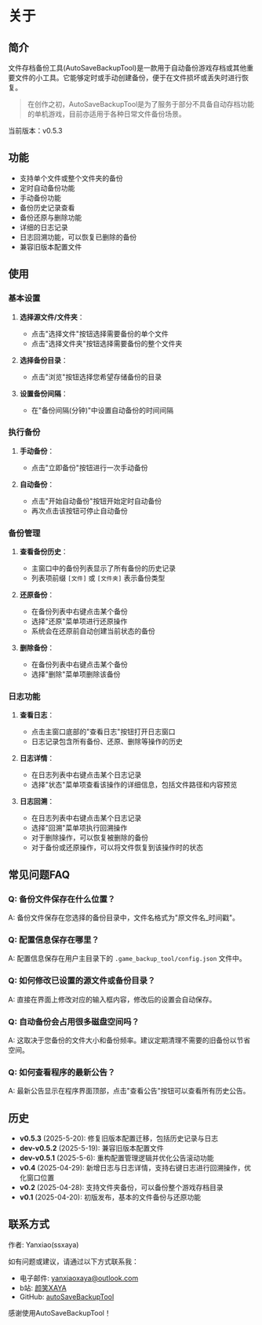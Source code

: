# 关于

## 简介

文件存档备份工具(AutoSaveBackupTool)是一款用于自动备份游戏存档或其他重要文件的小工具。它能够定时或手动创建备份，便于在文件损坏或丢失时进行恢复。
> 在创作之初，AutoSaveBackupTool是为了服务于部分不具备自动存档功能的单机游戏，目前亦适用于各种日常文件备份场景。

当前版本：v0.5.3

## 功能

- 支持单个文件或整个文件夹的备份
- 定时自动备份功能
- 手动备份功能
- 备份历史记录查看
- 备份还原与删除功能
- 详细的日志记录
- 日志回溯功能，可以恢复已删除的备份
- 兼容旧版本配置文件

## 使用

### 基本设置

1. **选择源文件/文件夹**：
   - 点击"选择文件"按钮选择需要备份的单个文件
   - 点击"选择文件夹"按钮选择需要备份的整个文件夹

2. **选择备份目录**：
   - 点击"浏览"按钮选择您希望存储备份的目录

3. **设置备份间隔**：
   - 在"备份间隔(分钟)"中设置自动备份的时间间隔

### 执行备份

1. **手动备份**：
   - 点击"立即备份"按钮进行一次手动备份

2. **自动备份**：
   - 点击"开始自动备份"按钮开始定时自动备份
   - 再次点击该按钮可停止自动备份

### 备份管理

1. **查看备份历史**：
   - 主窗口中的备份列表显示了所有备份的历史记录
   - 列表项前缀 `[文件]` 或 `[文件夹]` 表示备份类型

2. **还原备份**：
   - 在备份列表中右键点击某个备份
   - 选择"还原"菜单项进行还原操作
   - 系统会在还原前自动创建当前状态的备份

3. **删除备份**：
   - 在备份列表中右键点击某个备份
   - 选择"删除"菜单项删除该备份

### 日志功能

1. **查看日志**：
   - 点击主窗口底部的"查看日志"按钮打开日志窗口
   - 日志记录包含所有备份、还原、删除等操作的历史

2. **日志详情**：
   - 在日志列表中右键点击某个日志记录
   - 选择"状态"菜单项查看该操作的详细信息，包括文件路径和内容预览

3. **日志回溯**：
   - 在日志列表中右键点击某个日志记录
   - 选择"回溯"菜单项执行回溯操作
   - 对于删除操作，可以恢复被删除的备份
   - 对于备份或还原操作，可以将文件恢复到该操作时的状态

## 常见问题FAQ

### Q: 备份文件保存在什么位置？
A: 备份文件保存在您选择的备份目录中，文件名格式为"原文件名_时间戳"。

### Q: 配置信息保存在哪里？
A: 配置信息保存在用户主目录下的 `.game_backup_tool/config.json` 文件中。

### Q: 如何修改已设置的源文件或备份目录？
A: 直接在界面上修改对应的输入框内容，修改后的设置会自动保存。

### Q: 自动备份会占用很多磁盘空间吗？
A: 这取决于您备份的文件大小和备份频率。建议定期清理不需要的旧备份以节省空间。

### Q: 如何查看程序的最新公告？
A: 最新公告显示在程序界面顶部，点击"查看公告"按钮可以查看所有历史公告。

## 历史

- **v0.5.3** (2025-5-20): 修复旧版本配置迁移，包括历史记录与日志
- **dev-v0.5.2** (2025-5-19): 兼容旧版本配置文件
- **dev-v0.5.1** (2025-5-6): 重构配置管理逻辑并优化公告滚动功能
- **v0.4** (2025-04-29): 新增日志与日志详情，支持右键日志进行回溯操作，优化窗口位置
- **v0.2** (2025-04-28): 支持文件夹备份，可以备份整个游戏存档目录
- **v0.1** (2025-04-20): 初版发布，基本的文件备份与还原功能

## 联系方式

作者: Yanxiao(ssxaya)

如有问题或建议，请通过以下方式联系我：

- 电子邮件: [yanxiaoxaya@outlook.com](mailto:yanxiaoxaya@outlook.com)
- b站: [颜笑XAYA](https://space.bilibili.com/359322078)
- GitHub: [autoSaveBackupTool](https://github.com/ssxaya/autoSaveBackupTool/)

感谢使用AutoSaveBackupTool！
